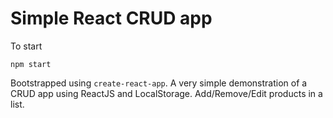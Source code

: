 # Simple React CRUD app

To start

```
npm start
```

Bootstrapped using `create-react-app`. A very simple demonstration of a CRUD app using ReactJS and LocalStorage. Add/Remove/Edit products in a list.
